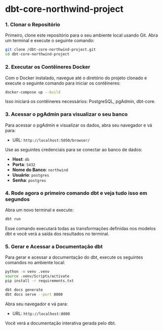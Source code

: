 # dbt-core-northwind-project

### 1. Clonar o Repositório
Primeiro, clone este repositório para o seu ambiente local usando Git. Abra um terminal e execute o seguinte comando:
```sh
git clone /dbt-core-northwind-project.git
cd dbt-core-northwind-project
```

### 2. Executar os Contêineres Docker
Com o Docker instalado, navegue até o diretório do projeto clonado e execute o seguinte comando para iniciar os contêineres:
```sh
docker-compose up --build
```
Isso iniciará os contêineres necessários: PostgreSQL, pgAdmin, dbt-core.

### 3. Acessar o pgAdmin para visualizar o seu banco
Para acessar o pgAdmin e visualizar os dados, abra seu navegador e vá para:
- URL: `http://localhost:5050/browser/`

Use as seguintes credenciais para se conectar ao banco de dados:
- **Host**: `db`
- **Porta**: `5432`
- **Nome do Banco**: `northwind`
- **Usuário**: `postgres`
- **Senha**: `postgres`

### 4. Rode agora o primeiro comando dbt e veja tudo isso em segundos 
Abra um novo terminal e execute:
```sh
dbt run
```

Esse comando executará todas as transformações definidas nos modelos dbt e você verá a saída dos resultados no terminal.

### 5. Gerar e Acessar a Documentação dbt
Para gerar e acessar a documentação do dbt, execute os seguintes comandos no ambiente local:
```bash
python -m venv .venv
source .venv/Scripts/activate
pip install -r requirements.txt 
```

```sh
dbt docs generate
dbt docs serve --port 8080
```

Abra seu navegador e vá para:
- URL: `http://localhost:8080`

Você verá a documentação interativa gerada pelo dbt.